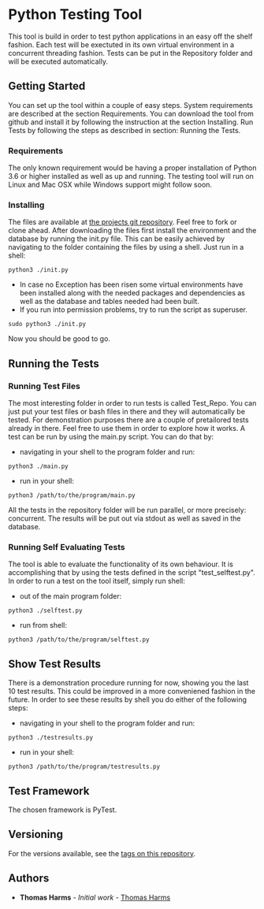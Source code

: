 # Python Testing Tool

This tool is build in order to test python applications in an easy off the shelf fashion. Each test will be exectuted in its own virtual environment in a concurrent threading fashion. Tests can be put in the Repository folder and will be executed automatically.

## Getting Started

You can set up the tool within a couple of easy steps. System requirements are described at the section Requirements. You can download the tool from github and install it by following the instruction at the section Installing. Run Tests by following the steps as described in section: Running the Tests.

### Requirements

The only known requirement would be having a proper installation of Python 3.6 or higher installed as well as up and running. The testing tool will run on Linux and Mac OSX while Windows support might follow soon.

### Installing

The files are available at [the projects git repository](https://github.com/thomasharms/1a1testtool.git). Feel free to fork or clone ahead. After downloading the files first install the environment and the database by running the init.py file. This can be easily achieved by navigating to the folder containing the files by using a shell. Just run in a shell: 
```
python3 ./init.py
```
* In case no Exception has been risen some virtual environments have been installed along with the needed packages and dependencies as well as the database and tables needed had been built.
* If you run into permission problems, try to run the script as superuser.
```
sudo python3 ./init.py
```
Now you should be good to go.

## Running the Tests

### Running Test Files

The most interesting folder in order to run tests is called Test_Repo. You can just put your test files or bash files in there and they will automatically be tested. For demonstration purposes there are a couple of pretailored tests already in there. Feel free to use them in order to explore how it works.
A test can be run by using the main.py script. You can do that by:

* navigating in your shell to the program folder and run:
```
python3 ./main.py
```
* run in your shell:
```
python3 /path/to/the/program/main.py
```

All the tests in the repository folder will be run parallel, or more precisely: concurrent. The results will be put out via stdout as well as saved in the database.

### Running Self Evaluating Tests

The tool is able to evaluate the functionality of its own behaviour. It is accomplishing that by using the tests defined in the script "test_selftest.py". In order to run a test on the tool itself, simply run shell:
* out of the main program folder:
```
python3 ./selftest.py
```
* run from shell:
```
python3 /path/to/the/program/selftest.py
```

## Show Test Results

There is a demonstration procedure running for now, showing you the last 10 test results. This could be improved in a more conveniened fashion in the future. In order to see these results by shell you do either of the following steps:
* navigating in your shell to the program folder and run:
```
python3 ./testresults.py
```
* run in your shell:
```
python3 /path/to/the/program/testresults.py
```

## Test Framework

The chosen framework is PyTest.

## Versioning

For the versions available, see the [tags on this repository](https://github.com/thomasharms/1a1testtool/tags). 

## Authors

* **Thomas Harms** - *Initial work* - [Thomas Harms](https://github.com/thomasharms)
